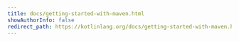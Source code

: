 ```yaml
---
title: docs/getting-started-with-maven.html
showAuthorInfo: false
redirect_path: https://kotlinlang.org/docs/getting-started-with-maven.html
---
```

